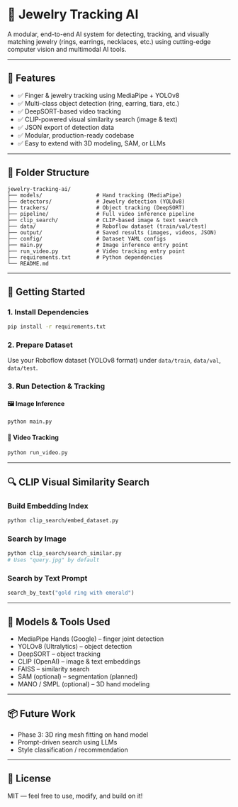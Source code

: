# 💎 Jewelry Tracking AI

A modular, end-to-end AI system for detecting, tracking, and visually matching jewelry (rings, earrings, necklaces, etc.) using cutting-edge computer vision and multimodal AI tools.

---

## 📌 Features

- ✅ Finger & jewelry tracking using MediaPipe + YOLOv8
- ✅ Multi-class object detection (ring, earring, tiara, etc.)
- ✅ DeepSORT-based video tracking
- ✅ CLIP-powered visual similarity search (image & text)
- ✅ JSON export of detection data
- ✅ Modular, production-ready codebase
- ✅ Easy to extend with 3D modeling, SAM, or LLMs

---

## 📁 Folder Structure

```
jewelry-tracking-ai/
├── models/                 # Hand tracking (MediaPipe)
├── detectors/              # Jewelry detection (YOLOv8)
├── trackers/               # Object tracking (DeepSORT)
├── pipeline/               # Full video inference pipeline
├── clip_search/            # CLIP-based image & text search
├── data/                   # Roboflow dataset (train/val/test)
├── output/                 # Saved results (images, videos, JSON)
├── config/                 # Dataset YAML configs
├── main.py                 # Image inference entry point
├── run_video.py            # Video tracking entry point
├── requirements.txt        # Python dependencies
└── README.md
```

---

## 🚀 Getting Started

### 1. Install Dependencies

```bash
pip install -r requirements.txt
```

### 2. Prepare Dataset

Use your Roboflow dataset (YOLOv8 format) under `data/train`, `data/val`, `data/test`.

### 3. Run Detection & Tracking

#### 🖼️ Image Inference
```bash
python main.py
```

#### 🎥 Video Tracking
```bash
python run_video.py
```

---

## 🔍 CLIP Visual Similarity Search

### Build Embedding Index

```bash
python clip_search/embed_dataset.py
```

### Search by Image

```bash
python clip_search/search_similar.py
# Uses "query.jpg" by default
```

### Search by Text Prompt

```python
search_by_text("gold ring with emerald")
```

---

## 🧠 Models & Tools Used

- MediaPipe Hands (Google) – finger joint detection
- YOLOv8 (Ultralytics) – object detection
- DeepSORT – object tracking
- CLIP (OpenAI) – image & text embeddings
- FAISS – similarity search
- SAM (optional) – segmentation (planned)
- MANO / SMPL (optional) – 3D hand modeling

---

## 📦 Future Work

- Phase 3: 3D ring mesh fitting on hand model
- Prompt-driven search using LLMs
- Style classification / recommendation

---

## 📄 License

MIT — feel free to use, modify, and build on it!
